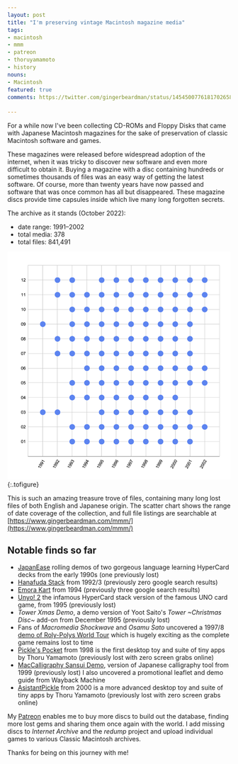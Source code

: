 ```yaml
---
layout: post
title: "I'm preserving vintage Macintosh magazine media"
tags:
- macintosh
- mmm
- patreon
- thoruyamamoto
- history
nouns:
- Macintosh
featured: true
comments: https://twitter.com/gingerbeardman/status/1454500776181702658

---
```


For a while now I've been collecting CD-ROMs and Floppy Disks that came with Japanese Macintosh magazines for the sake of preservation of classic Macintosh software and games.

These magazines were released before widespread adoption of the internet, when it was tricky to discover new software and even more difficult to obtain it. Buying a magazine with a disc containing hundreds or sometimes thousands of files was an easy way of getting the latest software. Of course, more than twenty years have now passed and software that was once common has all but disappeared. These magazine discs provide time capsules inside which live many long forgotten secrets.

The archive as it stands (October 2022):

*   date range: 1991–2002
*   total media: 378
*   total files: 841,491

![PNG](/images/posts/mmm-scatter.png "Distribution of discs by month")
{:.tofigure}

This is such an amazing treasure trove of files, containing many long lost files of both English and Japanese origin. The scatter chart shows the range of date coverage of the collection, and full file listings are searchable at [https://www.gingerbeardman.com/mmm/](https://www.gingerbeardman.com/mmm/)

## Notable finds so far

*   [JapanEase](https://macintoshgarden.org/apps/japanease) rolling demos of two gorgeous language learning HyperCard decks from the early 1990s (one previously lost)
*   [Hanafuda Stack](https://blog.gingerbeardman.com/2021/10/31/hypercard-hanafuda/) from 1992/3 (previously zero google search results)
*   [Emora Kart](https://blog.gingerbeardman.com/2021/10/31/mouse-controlled-super-mario-kart-clone-for-classic-macintosh/) from 1994 (previously three google search results)
*   [Unyo! 2](https://macintoshgarden.org/games/unyo-2) the infamous HyperCard stack version of the famous UNO card game, from 1995 (previously lost)
*   _Tower Xmas Demo_, a demo version of Yoot Saito's _Tower ~Christmas Disc~_ add-on from December 1995 (previously lost)
*   Fans of _Macromedia Shockwave_ and _Osamu Sato_ uncovered a 1997/8 [demo of Roly-Polys World Tour](https://www.youtube.com/watch?v=FlMzJs8Eb8Y) which is hugely exciting as the complete game remains lost to time
*   [Pickle's Pocket](https://macintoshgarden.org/apps/pickles-pocket) from 1998 is the first desktop toy and suite of tiny apps by Thoru Yamamoto (previously lost with zero screen grabs online)
*   [MacCalligraphy Sansui Demo](https://macintoshgarden.org/apps/maccalligraphy-sansui), version of Japanese calligraphy tool from 1999 (previously lost) I also uncovered a promotional leaflet and demo guide from Wayback Machine
*   [AsistantPickle](https://macintoshgarden.org/apps/asistantpickle) from 2000 is a more advanced desktop toy and suite of tiny apps by Thoru Yamamoto (previously lost with zero screen grabs online)

My [Patreon](https://www.patreon.com/gingerbeardman) enables me to buy more discs to build out the database, finding more lost gems and sharing them once again with the world. I add missing discs to _Internet Archive_ and the _redump_ project and upload individual games to various Classic Macintosh archives.

Thanks for being on this journey with me!
